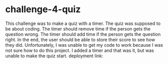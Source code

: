 # challenge-4-quiz
This challenge was to make a quiz with a timer. The quiz was supposed to be about coding. The timer should remove time if the person gets the question wrong. The timer should add time if the person gets the question right. In the end, the user should be able to store their score to see how they did. Unfortunately, I was unable to get my code to work because I was not sure how to do this project. I added a timer and that was it, but was unable to make the quiz start. 
deployment link: 